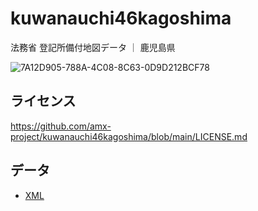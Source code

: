 # kuwanauchi46kagoshima
法務省 登記所備付地図データ ｜ 鹿児島県

![7A12D905-788A-4C08-8C63-0D9D212BCF78](https://user-images.githubusercontent.com/416977/214225195-ce28d8b0-02d3-4db9-8400-170a74718302.png)

## ライセンス
https://github.com/amx-project/kuwanauchi46kagoshima/blob/main/LICENSE.md

## データ
* [XML](https://github.com/amx-project/kuwanauchi46kagoshima/tree/main/xml)
